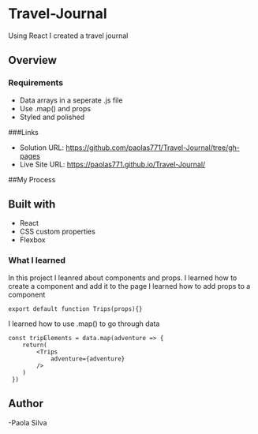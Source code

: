 # Travel-Journal

Using React I created a travel journal

## Overview

### Requirements

- Data arrays in a seperate .js file
- Use .map() and props
- Styled and polished

###Links
- Solution URL: https://github.com/paolas771/Travel-Journal/tree/gh-pages
- Live Site URL: https://paolas771.github.io/Travel-Journal/

##My Process

## Built with

- React
- CSS custom properties
- Flexbox

### What I learned

In this project I leanred about components and props.
I learned how to create a component and add it to the page
I learned how to add props to a component

    export default function Trips(props){}

I learned how to use .map() to go through data

    const tripElements = data.map(adventure => {
        return(
            <Trips 
                adventure={adventure}
            />
        )
     })
    
## Author
-Paola Silva
       
